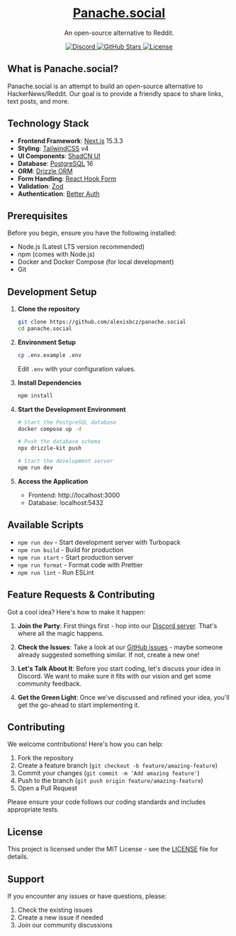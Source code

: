 <div align="center">
  <h1><a href="https://panache.social">Panache.social</a></h1>
  <p>An open-source alternative to Reddit.</p>
  <div>
    <a href="https://discord.gg/eMUC7ejHja">
      <img src="https://img.shields.io/discord/1368204603753234432?color=5865F2&label=Discord&logo=discord&logoColor=white" alt="Discord">
    </a>
    <a href="https://github.com/alexisbcz/panache.social/stargazers">
      <img src="https://img.shields.io/github/stars/alexisbcz/panache.social?style=social" alt="GitHub Stars">
    </a>
    <a href="https://github.com/alexisbcz/panache.social/blob/main/LICENSE">
      <img src="https://img.shields.io/github/license/alexisbcz/panache.social" alt="License">
    </a>
  </div>
</div>

## What is Panache.social?

Panache.social is an attempt to build an open-source alternative to HackerNews/Reddit. Our goal is to provide a friendly space to share links, text posts, and more.

## Technology Stack

- **Frontend Framework**: [Next.js](http://nextjs.com) 15.3.3
- **Styling**: [TailwindCSS](https://tailwindcss.com) v4
- **UI Components**: [ShadCN UI](https://ui.shadcn.com)
- **Database**: [PostgreSQL](https://www.postgresql.org) 16
- **ORM**: [Drizzle ORM](https://orm.drizzle.team)
- **Form Handling**: [React Hook Form](https://react-hook-form.com)
- **Validation**: [Zod](https://zod.dev)
- **Authentication**: [Better Auth](https://better-auth.com)

## Prerequisites

Before you begin, ensure you have the following installed:

- Node.js (Latest LTS version recommended)
- npm (comes with Node.js)
- Docker and Docker Compose (for local development)
- Git

## Development Setup

1. **Clone the repository**

   ```bash
   git clone https://github.com/alexisbcz/panache.social
   cd panache.social
   ```

2. **Environment Setup**

   ```bash
   cp .env.example .env
   ```

   Edit `.env` with your configuration values.

3. **Install Dependencies**

   ```bash
   npm install
   ```

4. **Start the Development Environment**

   ```bash
   # Start the PostgreSQL database
   docker compose up -d

   # Push the database schema
   npx drizzle-kit push

   # Start the development server
   npm run dev
   ```

5. **Access the Application**
   - Frontend: http://localhost:3000
   - Database: localhost:5432

## Available Scripts

- `npm run dev` - Start development server with Turbopack
- `npm run build` - Build for production
- `npm run start` - Start production server
- `npm run format` - Format code with Prettier
- `npm run lint` - Run ESLint

## Feature Requests & Contributing

Got a cool idea? Here's how to make it happen:

1. **Join the Party**: First things first - hop into our [Discord server](https://discord.gg/eMUC7ejHja). That's where all the magic happens.

2. **Check the Issues**: Take a look at our [GitHub issues](https://github.com/alexisbcz/panache.social/issues) - maybe someone already suggested something similar. If not, create a new one!

3. **Let's Talk About It**: Before you start coding, let's discuss your idea in Discord. We want to make sure it fits with our vision and get some community feedback.

4. **Get the Green Light**: Once we've discussed and refined your idea, you'll get the go-ahead to start implementing it.

## Contributing

We welcome contributions! Here's how you can help:

1. Fork the repository
2. Create a feature branch (`git checkout -b feature/amazing-feature`)
3. Commit your changes (`git commit -m 'Add amazing feature'`)
4. Push to the branch (`git push origin feature/amazing-feature`)
5. Open a Pull Request

Please ensure your code follows our coding standards and includes appropriate tests.

## License

This project is licensed under the MIT License - see the [LICENSE](LICENSE) file for details.

## Support

If you encounter any issues or have questions, please:

1. Check the existing issues
2. Create a new issue if needed
3. Join our community discussions
